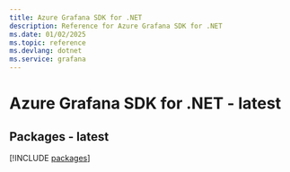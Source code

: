 ```yaml
---
title: Azure Grafana SDK for .NET
description: Reference for Azure Grafana SDK for .NET
ms.date: 01/02/2025
ms.topic: reference
ms.devlang: dotnet
ms.service: grafana
---
```

# Azure Grafana SDK for .NET - latest
## Packages - latest
[!INCLUDE [packages](grafana-index.md)]